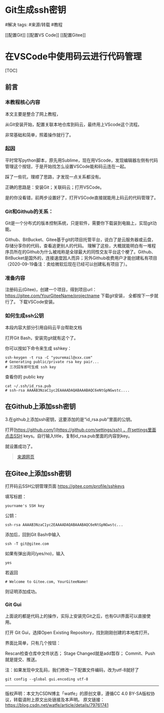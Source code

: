 # Git生成ssh密钥


#解决 
tags: #来源/转载 
#教程 

[[配置Git]]
[[配置VS Code]]
[[配置Gitee]]






# 在VSCode中使用码云进行代码管理

[TOC]

## 前言

### 本教程核心内容

本文主要是整合了网上教程，

从Git安装开始，配置关联本地仓库到码云，最终用上VScode这个流程。

非常基础和简单，照着操作就行了。

### 起因

平时常写python脚本，原先用Sublime，现在用VScode，发现编辑器左侧有代码管理这个按钮，于是开始找怎么设置VSCode能和码云连在一起。

踩了一些坑，理顺了思路，才发现一点关系都没有。

正确的思路是：安装Git；关联码云；打开VSCode。

是的你没看错，前两步设置好了，打开VSCode直接就能用上码云的代码管理了。

### Git和Github的关系：

Git是一个分布式的版本控制系统，只是软件，需要你下载装到电脑上，实现git功能。

Github、BitBucket、Gitee基于git的项目托管平台，说白了是云服务器或云盘，存储分享你的代码，查看追更别人的代码。 理解了这些，大概就能明白有一堆程序员所在的Github为什么被戏称是全球最大的同性交友平台这个梗了。Github、BitBucket是国外的，连接速度因人而异；另外Github收费用户才能创建私有项目（2020-09-19备注：卖给微软后现在已经可以创建私有项目了）。

### 准备内容

注册码云(Gitee)，创建一个项目，得到项目url：https://gitee.com/YourGiteeName/projectname
下载git安装， 全都按下一步就行了。
下载VSCode安装。

### 如何生成ssh公钥

本段内容大部分引用自码云平台帮助文档

打开Git Bash，安装完git就有这个了。

你可以按如下命令来生成 sshkey：

```
ssh-keygen -t rsa -C "youremail@xxx.com"
# Generating public/private rsa key pair...
# 三次回车即可生成 ssh key
```

查看你的 public key

```
cat ~/.ssh/id_rsa.pub
# ssh-rsa AAAAB3NzaC1yc2EAAAADAQABAAABAQC6eNtGpNGwstc....
```


## 在Github上添加ssh密钥
3.在github上添加ssh密钥，这要添加的是“id_rsa.pub”里面的公钥。

打开[https://github.com/](https://github.com/settings/ssh) ，在settings里面点击SSH keys。自行输入title，复制id_rsa.pub里面的内容到key。

就设置成功了。

> [来源网页](http://t.zoukankan.com/long5683-p-10629235.html)


## 在Gitee上添加ssh密钥

打开码云SSH公钥管理页面 https://gitee.com/profile/sshkeys

填写标题：

```
yourname's SSH key
```

公钥：

```
ssh-rsa AAAAB3NzaC1yc2EAAAADAQABAAABAQC6eNtGpNGwstc...
```

添加后，回到Git Bash中输入

```
ssh -T git@gitee.com
```

如果有弹出询问(yes/no)，输入

```
yes
```

若返回

```
# Welcome to Gitee.com, YourGiteeName!
```

则证明添加成功。

### Git Gui

上面说的都是代码上的操作，实际上安装完Git之后，也有GUI界面可以直接使用。

打开 Git Gui，选择Open Existing Repository，找到刚刚创建的本地库打开。

界面比简单，只有几个按钮：

Rescan检查仓库中文件状态； Stage Changed就是add暂存； Commit、Push就是提交、推送。

注：如果发现中文乱码，我们修改一下配置文件编码，改为utf-8就好了

```
git config --global gui.encoding utf-8
```



------------------------------------------------
版权声明：本文为CSDN博主「watfe」的原创文章，遵循CC 4.0 BY-SA版权协议，转载请附上原文出处链接及本声明。
原文链接：https://blog.csdn.net/watfe/article/details/79761741
